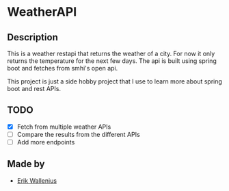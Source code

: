 # WeatherAPI

## Description
This is a weather restapi that returns the weather of a city. For now it only returns the temperature for the next few days. The api is built using spring boot and fetches from smhi's open api.

This project is just a side hobby project that I use to learn more about spring boot and rest APIs.

## TODO
- [X] Fetch from multiple weather APIs
- [ ] Compare the results from the different APIs
- [ ] Add more endpoints

## Made by
- [Erik Wallenius](https://github.com/knottem)
